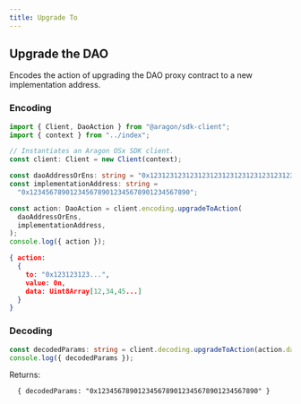 ```yaml
---
title: Upgrade To
---
```


## Upgrade the DAO

Encodes the action of upgrading the DAO proxy contract to a new implementation address.

### Encoding

```ts
import { Client, DaoAction } from "@aragon/sdk-client";
import { context } from "../index";

// Instantiates an Aragon OSx SDK client.
const client: Client = new Client(context);

const daoAddressOrEns: string = "0x123123123123123123123123123123123123";
const implementationAddress: string =
  "0x1234567890123456789012345678901234567890";

const action: DaoAction = client.encoding.upgradeToAction(
  daoAddressOrEns,
  implementationAddress,
);
console.log({ action });
```


```json
{ action:
  {
    to: "0x123123123...",
    value: 0n,
    data: Uint8Array[12,34,45...]
  }
}
```

### Decoding

```ts
const decodedParams: string = client.decoding.upgradeToAction(action.data);
console.log({ decodedParams });
```


Returns:

```
  { decodedParams: "0x1234567890123456789012345678901234567890" }
```